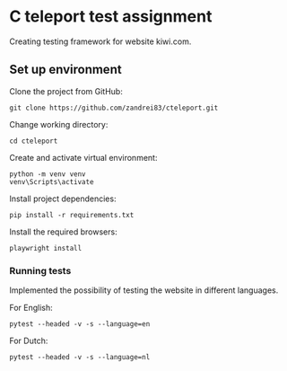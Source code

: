 # C teleport test assignment
Creating testing framework for website kiwi.com. 
## Set up environment
Clone the project from GitHub:
```
git clone https://github.com/zandrei83/cteleport.git
```
Change working  directory:
```
cd cteleport
```
Create and activate virtual environment:
```
python -m venv venv
venv\Scripts\activate
```
Install project dependencies:
```
pip install -r requirements.txt
```
Install the required browsers:
```
playwright install
```
### Running tests 
Implemented the possibility of testing the website in different languages. 

For English:
```
pytest --headed -v -s --language=en
```
For Dutch:
```
pytest --headed -v -s --language=nl
```

